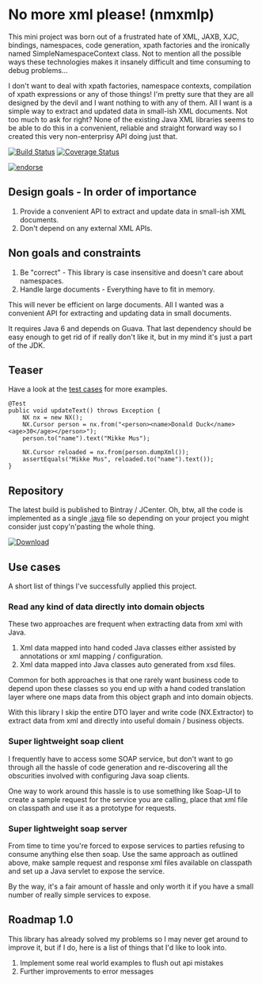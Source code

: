 No more xml please! (nmxmlp)
============================

This mini project was born out of a frustrated hate of XML, JAXB, XJC, bindings, namespaces, code generation, xpath factories
and the ironically named SimpleNamespaceContext class. Not to mention all the possible ways these technologies makes it 
insanely difficult and time consuming to debug problems... 

I don't want to deal with xpath factories, namespace contexts, compilation of xpath expressions or any of those things!
I'm pretty sure that they are all designed by the devil and I want nothing to with any of them.  All I want is a simple
way to extract and updated data in small-ish XML documents. Not too much to ask for right? None of the existing Java XML
libraries seems to be able to do this in a convenient, reliable and straight forward way so I created this very non-enterprisy
API doing just that.

[![Build Status](https://travis-ci.org/kimble/nmxmlp.svg?branch=master)](https://travis-ci.org/kimble/nmxmlp)
[![Coverage Status](https://coveralls.io/repos/kimble/nmxmlp/badge.svg?branch=master)](https://coveralls.io/r/kimble/nmxmlp?branch=master)

[![endorse](https://api.coderwall.com/kimble/endorsecount.png)](https://coderwall.com/kimble)




Design goals - In order of importance
-------------------------------------
1. Provide a convenient API to extract and update data in small-ish XML documents.
2. Don't depend on any external XML APIs.

Non goals and constraints
-------------------------
1. Be "correct" - This library is case insensitive and doesn't care about namespaces.
2. Handle large documents - Everything have to fit in memory.

This will never be efficient on large documents.
All I wanted was a convenient API for extracting and updating data in small documents.

It requires Java 6 and depends on Guava. That last dependency should be easy enough to get rid of if really don't
like it, but in my mind it's just a part of the JDK.

Teaser
------
Have a look at the [test cases](https://github.com/kimble/nmxmlp/tree/master/src/test/java) for more examples.

    @Test
    public void updateText() throws Exception {
        NX nx = new NX();
        NX.Cursor person = nx.from("<person><name>Donald Duck</name><age>30</age></person>");
        person.to("name").text("Mikke Mus");

        NX.Cursor reloaded = nx.from(person.dumpXml());
        assertEquals("Mikke Mus", reloaded.to("name").text());
    }

Repository
----------
The latest build is published to Bintray / JCenter. Oh, btw, all the code is implemented as a
single [.java](https://github.com/kimble/nmxmlp/blob/master/src/main/java/com/developerb/nmxmlp/NX.java)
file so depending on your project you might consider just copy'n'pasting the whole thing.

[![Download](https://api.bintray.com/packages/kim-betti/maven/nmxmlp/images/download.png) ](https://bintray.com/kim-betti/maven/nmxmlp/_latestVersion)


Use cases
---------
A short list of things I've successfully applied this project.

### Read any kind of data directly into domain objects

These two approaches are frequent when extracting data from xml with Java.

1. Xml data mapped into hand coded Java classes either assisted by annotations or xml mapping / configuration.
2. Xml data mapped into Java classes auto generated from xsd files.

Common for both approaches is that one rarely want business code to depend upon these classes so you end
up with a hand coded translation layer where one maps data from this object graph and into domain objects.

With this library I skip the entire DTO layer and write code (NX.Extractor) to extract data from xml and
directly into useful domain / business objects.


### Super lightweight soap client

I frequently have to access some SOAP service, but don't want to go through all the hassle of
code generation and re-discovering all the obscurities involved with configuring Java soap clients.

One way to work around this hassle is to use something like Soap-UI to create a sample request for the
service you are calling, place that xml file on classpath and use it as a prototype for requests.


### Super lightweight soap server

From time to time you're forced to expose services to parties refusing to consume anything else
then soap. Use the same approach as outlined above, make sample request and response xml files
available on classpath and set up a Java servlet to expose the service.

By the way, it's a fair amount of hassle and only worth it if you have a small number of really
simple services to expose.



Roadmap 1.0
-----------
This library has already solved my problems so I may never get around to improve it, but if I do,
here is a list of things that I'd like to look into.

1. Implement some real world examples to flush out api mistakes
2. Further improvements to error messages

